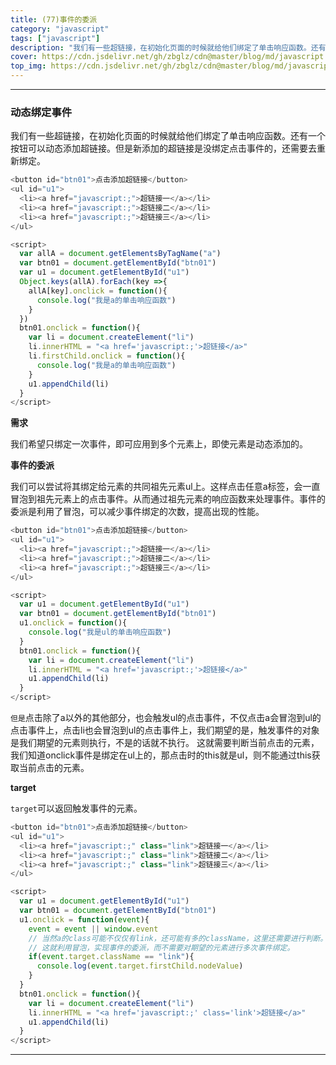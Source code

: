 ```yaml
---
title: (77)事件的委派
category: "javascript"
tags: ["javascript"]
description: "我们有一些超链接，在初始化页面的时候就给他们绑定了单击响应函数。还有一个按钮可以动态添加超链接。但是新添加的超链接是没绑定点击事件的，还需要去重新绑定。"
cover: https://cdn.jsdelivr.net/gh/zbglz/cdn@master/blog/md/javascript.svg
top_img: https://cdn.jsdelivr.net/gh/zbglz/cdn@master/blog/md/javascript.svg
---
```


***

### 动态绑定事件

我们有一些超链接，在初始化页面的时候就给他们绑定了单击响应函数。还有一个按钮可以动态添加超链接。但是新添加的超链接是没绑定点击事件的，还需要去重新绑定。


```js html
<button id="btn01">点击添加超链接</button>
<ul id="u1">
  <li><a href="javascript:;">超链接一</a></li>
  <li><a href="javascript:;">超链接二</a></li>
  <li><a href="javascript:;">超链接三</a></li>
</ul>

<script>
  var allA = document.getElementsByTagName("a")
  var btn01 = document.getElementById("btn01")
  var u1 = document.getElementById("u1")
  Object.keys(allA).forEach(key =>{
    allA[key].onclick = function(){
      console.log("我是a的单击响应函数")
    }
  })
  btn01.onclick = function(){
    var li = document.createElement("li")
    li.innerHTML = "<a href='javascript:;'>超链接</a>"
    li.firstChild.onclick = function(){
      console.log("我是a的单击响应函数")
    }
    u1.appendChild(li)
  }
</script>
```


**需求**

我们希望只绑定一次事件，即可应用到多个元素上，即使元素是动态添加的。

**事件的委派**

我们可以尝试将其绑定给元素的共同祖先元素ul上。这样点击任意a标签，会一直冒泡到祖先元素上的点击事件。从而通过祖先元素的响应函数来处理事件。事件的委派是利用了冒泡，可以减少事件绑定的次数，提高出现的性能。


```js html
<button id="btn01">点击添加超链接</button>
<ul id="u1">
  <li><a href="javascript:;">超链接一</a></li>
  <li><a href="javascript:;">超链接二</a></li>
  <li><a href="javascript:;">超链接三</a></li>
</ul>

<script>
  var u1 = document.getElementById("u1")
  var btn01 = document.getElementById("btn01")
  u1.onclick = function(){
    console.log("我是ul的单击响应函数")
  }
  btn01.onclick = function(){
    var li = document.createElement("li")
    li.innerHTML = "<a href='javascript:;'>超链接</a>"
    u1.appendChild(li)
  }
</script>
```


`但是`点击除了a以外的其他部分，也会触发ul的点击事件，不仅点击a会冒泡到ul的点击事件上，点击li也会冒泡到ul的点击事件上，我们期望的是，触发事件的对象是我们期望的元素则执行，不是的话就不执行。
这就需要判断当前点击的元素，我们知道onclick事件是绑定在ul上的，那点击时的this就是ul，则不能通过this获取当前点击的元素。


**target**


`target`可以返回触发事件的元素。


```js html
<button id="btn01">点击添加超链接</button>
<ul id="u1">
  <li><a href="javascript:;" class="link">超链接一</a></li>
  <li><a href="javascript:;" class="link">超链接二</a></li>
  <li><a href="javascript:;" class="link">超链接三</a></li>
</ul>

<script>
  var u1 = document.getElementById("u1")
  var btn01 = document.getElementById("btn01")
  u1.onclick = function(event){
    event = event || window.event
    // 当然a的class可能不仅仅有link，还可能有多的className，这里还需要进行判断。
    // 这就利用冒泡，实现事件的委派，而不需要对期望的元素进行多次事件绑定。
    if(event.target.className == "link"){
      console.log(event.target.firstChild.nodeValue)
    }
  }
  btn01.onclick = function(){
    var li = document.createElement("li")
    li.innerHTML = "<a href='javascript:;' class='link'>超链接</a>"
    u1.appendChild(li)
  }
</script>
```


***